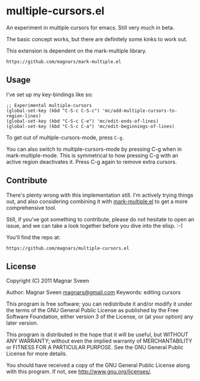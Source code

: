 # multiple-cursors.el

An experiment in multiple cursors for emacs. Still very much in beta.

The basic concept works, but there are definitely some kinks to work out.

This extension is dependent on the mark-multiple library.

    https://github.com/magnars/mark-multiple.el

## Usage

I've set up my key-bindings like so:

    ;; Experimental multiple-cursors
    (global-set-key (kbd "C-S-c C-S-c") 'mc/add-multiple-cursors-to-region-lines)
    (global-set-key (kbd "C-S-c C-e") 'mc/edit-ends-of-lines)
    (global-set-key (kbd "C-S-c C-a") 'mc/edit-beginnings-of-lines)

To get out of multiple-cursors-mode, press `C-g`.

You can also switch to multiple-cursors-mode by pressing C-g when in
mark-multiple-mode. This is symmetrical to how pressing C-g with an active
region deactivates it. Press C-g again to remove extra cursors.

## Contribute

There's plenty wrong with this implementation still. I'm actively trying things
out, and also considering combining it with
[mark-multiple.el](https://github.com/magnars/mark-multiple.el) to get a more
comprehensive tool.

Still, if you've got something to contribute, please do not hesitate to open
an issue, and we can take a look together before you dive into the elisp. :-)

You'll find the repo at:

    https://github.com/magnars/multiple-cursors.el

## License

Copyright (C) 2011 Magnar Sveen

Author: Magnar Sveen <magnars@gmail.com>
Keywords: editing cursors

This program is free software; you can redistribute it and/or modify
it under the terms of the GNU General Public License as published by
the Free Software Foundation, either version 3 of the License, or
(at your option) any later version.

This program is distributed in the hope that it will be useful,
but WITHOUT ANY WARRANTY; without even the implied warranty of
MERCHANTABILITY or FITNESS FOR A PARTICULAR PURPOSE.  See the
GNU General Public License for more details.

You should have received a copy of the GNU General Public License
along with this program.  If not, see <http://www.gnu.org/licenses/>.
